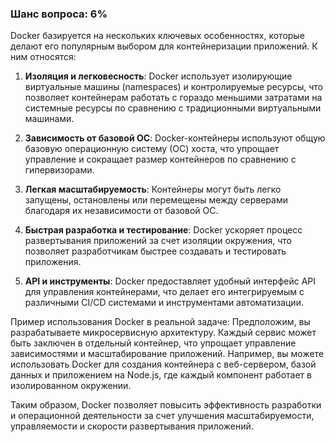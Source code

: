 ### Шанс вопроса: 6%

Docker базируется на нескольких ключевых особенностях, которые делают его популярным выбором для контейнеризации приложений. К ним относятся:

1. **Изоляция и легковесность**: Docker использует изолирующие виртуальные машины (namespaces) и контролируемые ресурсы, что позволяет контейнерам работать с гораздо меньшими затратами на системные ресурсы по сравнению с традиционными виртуальными машинами.

2. **Зависимость от базовой ОС**: Docker-контейнеры используют общую базовую операционную систему (ОС) хоста, что упрощает управление и сокращает размер контейнеров по сравнению с гипервизорами.

3. **Легкая масштабируемость**: Контейнеры могут быть легко запущены, остановлены или перемещены между серверами благодаря их независимости от базовой ОС.

4. **Быстрая разработка и тестирование**: Docker ускоряет процесс развертывания приложений за счет изоляции окружения, что позволяет разработчикам быстрее создавать и тестировать приложения.

5. **API и инструменты**: Docker предоставляет удобный интерфейс API для управления контейнерами, что делает его интегрируемым с различными CI/CD системами и инструментами автоматизации.

Пример использования Docker в реальной задаче: Предположим, вы разрабатываете микросервисную архитектуру. Каждый сервис может быть заключен в отдельный контейнер, что упрощает управление зависимостями и масштабирование приложений. Например, вы можете использовать Docker для создания контейнера с веб-сервером, базой данных и приложением на Node.js, где каждый компонент работает в изолированном окружении.

Таким образом, Docker позволяет повысить эффективность разработки и операционной деятельности за счет улучшения масштабируемости, управляемости и скорости развертывания приложений.